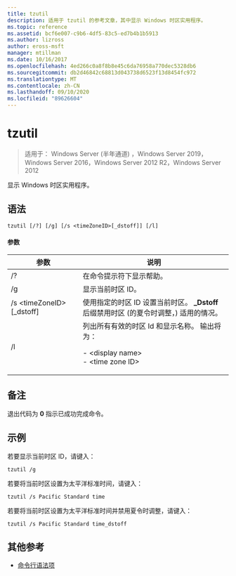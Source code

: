 ```yaml
---
title: tzutil
description: 适用于 tzutil 的参考文章，其中显示 Windows 时区实用程序。
ms.topic: reference
ms.assetid: bcf6e007-c9b6-4df5-83c5-ed7b4b1b5913
ms.author: lizross
author: eross-msft
manager: mtillman
ms.date: 10/16/2017
ms.openlocfilehash: 4ed266c0a8f8b8e45c6da76958a770dec5328db6
ms.sourcegitcommit: db2d46842c68813d043738d6523f13d8454fc972
ms.translationtype: MT
ms.contentlocale: zh-CN
ms.lasthandoff: 09/10/2020
ms.locfileid: "89626604"
---
```

# <a name="tzutil"></a>tzutil

> 适用于： Windows Server (半年通道) ，Windows Server 2019，Windows Server 2016，Windows Server 2012 R2，Windows Server 2012

显示 Windows 时区实用程序。

## <a name="syntax"></a>语法
```
tzutil [/?] [/g] [/s <timeZoneID>[_dstoff]] [/l]
```
#### <a name="parameters"></a>参数
|参数|说明|
|-------|--------|
|/?|在命令提示符下显示帮助。|
|/g|显示当前时区 ID。|
|/s \<timeZoneID> [_dstoff]|使用指定的时区 ID 设置当前时区。 **_Dstoff**后缀禁用时区 (的夏令时调整，) 适用的情况。|
|/l|列出所有有效的时区 Id 和显示名称。 输出将为：<p>-   \<display name><br />-   \<time zone ID>|

## <a name="remarks"></a>备注
退出代码为 **0** 指示已成功完成命令。

## <a name="examples"></a>示例
若要显示当前时区 ID，请键入：
```
tzutil /g
```
若要将当前时区设置为太平洋标准时间，请键入：
```
tzutil /s Pacific Standard time
```
若要将当前时区设置为太平洋标准时间并禁用夏令时调整，请键入：
```
tzutil /s Pacific Standard time_dstoff
```
## <a name="additional-references"></a>其他参考
- [命令行语法项](command-line-syntax-key.md)

